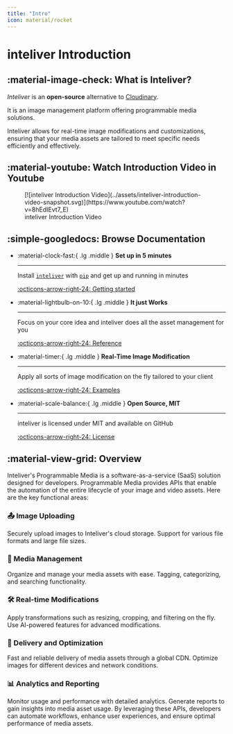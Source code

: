 ```yaml
---
title: "Intro"
icon: material/rocket
---
```


# inteliver Introduction

## :material-image-check: What is Inteliver?

*Inteliver* is an **open-source** alternative to <a href="https://cloudinary.com/" target="_blank">Cloudinary</a>.

It is an image management platform offering programmable media solutions.

Inteliver allows for real-time image modifications and customizations, ensuring that your media assets are tailored to meet specific needs efficiently and effectively.

## :material-youtube: Watch Introduction Video in Youtube 
<figure markdown="span">
  [![inteliver Introduction Video](../assets/inteliver-introduction-video-snapshot.svg)](https://www.youtube.com/watch?v=8hEdIEvt7_E)
  <figcaption>inteliver Introduction Video</figcaption>
</figure>


## :simple-googledocs: Browse Documentation

<div class="grid cards" markdown>

-   :material-clock-fast:{ .lg .middle } __Set up in 5 minutes__

    ---

    Install [`inteliver`](#) with [`pip`](#) and get up
    and running in minutes

    [:octicons-arrow-right-24: Getting started](#)

-   :material-lightbulb-on-10:{ .lg .middle } __It just Works__

    ---

    Focus on your core idea and inteliver does all the asset management for you

    [:octicons-arrow-right-24: Reference](#)

-   :material-timer:{ .lg .middle } __Real-Time Image Modification__

    ---

    Apply all sorts of image modification on the fly tailored to your client

    [:octicons-arrow-right-24: Examples](/examples)

-   :material-scale-balance:{ .lg .middle } __Open Source, MIT__

    ---

    inteliver is licensed under MIT and available on GitHub

    [:octicons-arrow-right-24: License](https://github.com/inteliver)

</div>

## :material-view-grid: Overview
Inteliver's Programmable Media is a software-as-a-service (SaaS) solution designed for developers. Programmable Media provides APIs that enable the automation of the entire lifecycle of your image and video assets. Here are the key functional areas:

### 📤 Image Uploading

Securely upload images to Inteliver's cloud storage.
Support for various file formats and large file sizes.


### 📂 Media Management

Organize and manage your media assets with ease.
Tagging, categorizing, and searching functionality.

### 🛠️ Real-time Modifications

Apply transformations such as resizing, cropping, and filtering on the fly.
Use AI-powered features for advanced modifications.

### 🚀 Delivery and Optimization

Fast and reliable delivery of media assets through a global CDN.
Optimize images for different devices and network conditions.

### 📊 Analytics and Reporting

Monitor usage and performance with detailed analytics.
Generate reports to gain insights into media asset usage.
By leveraging these APIs, developers can automate workflows, enhance user experiences, and ensure optimal performance of media assets.

